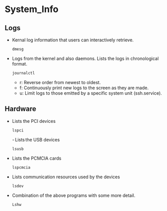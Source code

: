 # System\_Info

## Logs

* Kernal log information that users can interactively retrieve.

  ```text
  dmesg
  ```

* Logs from the kernel and also daemons. Lists the logs in chronological format.

  ```text
  journalctl
  ```

  * r: Reverse order from newest to oldest.
  * f: Continuously print new logs to the screen as they are made.
  * u: Limit logs to those emitted by a specific system unit \(ssh.service\).

## Hardware

* Lists the PCI devices

  ```text
  lspci
  ```

  - Lists the USB devices  

  ```text
  lsusb
  ```

* Lists the PCMCIA cards

  ```text
  lspcmcia
  ```

* Lists communication resources used by the devices

  ```text
  lsdev
  ```

* Combination of the above programs with some more detail.  

  ```text
  Lshw
  ```


